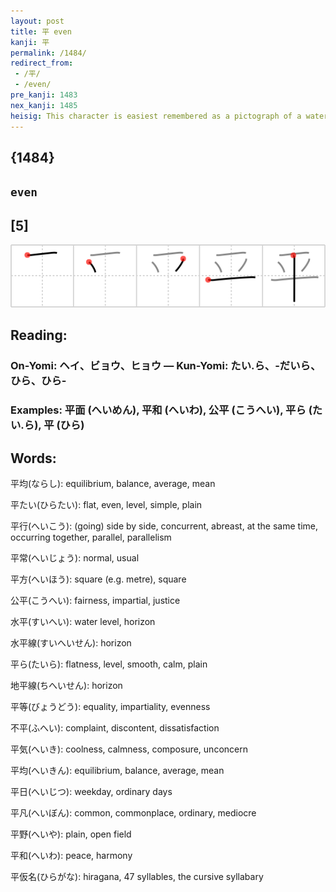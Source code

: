 ```yaml
---
layout: post
title: 平 even
kanji: 平
permalink: /1484/
redirect_from:
 - /平/
 - /even/
pre_kanji: 1483
nex_kanji: 1485
heisig: This character is easiest remembered as a pictograph of a water lily floating on the surface of the water, which gives it its meaning of <b>even</b>. The fourth stroke represents the calm, smooth surface of a pond, and the final stroke the long stem of the plant reaching underwater.
---
```


## {1484}

## `even`

## [5]

<div class="stroke"><img src="../images/E5B9B3.png" /></div>

## Reading:

### On-Yomi: ヘイ、ビョウ、ヒョウ &mdash; Kun-Yomi: たい.ら、-だいら、ひら、ひら-

### Examples: 平面 (へいめん), 平和 (へいわ), 公平 (こうへい), 平ら (たい.ら), 平 (ひら)

## Words:

平均(ならし): equilibrium, balance, average, mean

平たい(ひらたい): flat, even, level, simple, plain

平行(へいこう): (going) side by side, concurrent, abreast, at the same time, occurring together, parallel, parallelism

平常(へいじょう): normal, usual

平方(へいほう): square (e.g. metre), square

公平(こうへい): fairness, impartial, justice

水平(すいへい): water level, horizon

水平線(すいへいせん): horizon

平ら(たいら): flatness, level, smooth, calm, plain

地平線(ちへいせん): horizon

平等(びょうどう): equality, impartiality, evenness

不平(ふへい): complaint, discontent, dissatisfaction

平気(へいき): coolness, calmness, composure, unconcern

平均(へいきん): equilibrium, balance, average, mean

平日(へいじつ): weekday, ordinary days

平凡(へいぼん): common, commonplace, ordinary, mediocre

平野(へいや): plain, open field

平和(へいわ): peace, harmony

平仮名(ひらがな): hiragana, 47 syllables, the cursive syllabary
